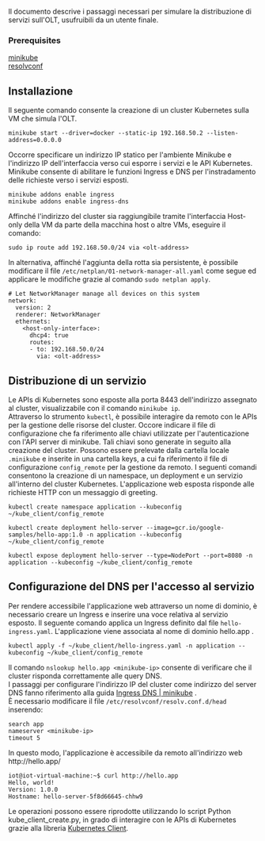 Il documento descrive i passaggi necessari per simulare la distribuzione di servizi sull'OLT, usufruibili da un utente finale.

### Prerequisites
[minikube](https://minikube.sigs.k8s.io/docs/start/) \
[resolvconf](https://manpages.ubuntu.com/manpages/jammy/man8/resolvconf.8.html)

## Installazione
Il seguente comando consente la creazione di un cluster Kubernetes sulla VM che simula l'OLT.
```
minikube start --driver=docker --static-ip 192.168.50.2 --listen-address=0.0.0.0
```
Occorre specificare un indirizzo IP statico per l'ambiente Minikube e l'indirizzo IP dell'interfaccia verso cui esporre i servizi e le API Kubernetes.
Minikube consente di abilitare le funzioni Ingress e DNS per l'instradamento delle richieste verso i servizi esposti.
```
minikube addons enable ingress
minikube addons enable ingress-dns
```
Affinché l'indirizzo del cluster sia raggiungibile tramite l'interfaccia Host-only della VM da parte della macchina host o altre VMs, eseguire il comando:
```
sudo ip route add 192.168.50.0/24 via <olt-address>
```
In alternativa, affinché l'aggiunta della rotta sia persistente, è possibile modificare il file `/etc/netplan/01-network-manager-all.yaml` come segue ed applicare le modifiche grazie al comando `sudo netplan apply`. 
```
# Let NetworkManager manage all devices on this system
network:
  version: 2
  renderer: NetworkManager
  ethernets:
    <host-only-interface>:
      dhcp4: true
      routes:
      - to: 192.168.50.0/24
        via: <olt-address>
```
## Distribuzione di un servizio
Le APIs di Kubernetes sono esposte alla porta 8443 dell'indirizzo assegnato al cluster, visualizzabile con il comando `minikube ip`. \
Attraverso lo strumento `kubectl`, è possibile interagire da remoto con le APIs per la gestione delle risorse del cluster.
Occore indicare il file di configurazione che fa riferimento alle chiavi utilizzate per l'autenticazione con l'API server di minikube. Tali chiavi sono generate in seguito alla creazione del cluster. Possono essere prelevate dalla cartella locale `.minikube` e inserite in una cartella keys, a cui fa riferimento il file di configurazione `config_remote` per la gestione da remoto.
I seguenti comandi consentono la creazione di un namespace, un deployment e un servizio all'interno del cluster Kubernetes. L'applicazione web esposta risponde alle richieste HTTP con un messaggio di greeting.

```
kubectl create namespace application --kubeconfig ~/kube_client/config_remote
```
```
kubectl create deployment hello-server --image=gcr.io/google-samples/hello-app:1.0 -n application --kubeconfig ~/kube_client/config_remote
```
```
kubectl expose deployment hello-server --type=NodePort --port=8080 -n application --kubeconfig ~/kube_client/config_remote
```

## Configurazione del DNS per l'accesso al servizio
Per rendere accessibile l'applicazione web attraverso un nome di dominio, è necessario creare un Ingress e inserire una voce relativa al servizio esposto. Il seguente comando applica un Ingress definito dal file `hello-ingress.yaml`. L'applicazione viene associata al nome di dominio hello.app .
```
kubectl apply -f ~/kube_client/hello-ingress.yaml -n application --kubeconfig ~/kube_client/config_remote
```
Il comando `nslookup hello.app <minikube-ip>` consente di verificare che il cluster risponda correttamente alle query DNS. \
I passaggi per configurare l'indirizzo IP del cluster come indirizzo del server DNS fanno riferimento alla guida [Ingress DNS | minikube](https://minikube.sigs.k8s.io/docs/handbook/addons/ingress-dns/) . \
È necessario modificare il file `/etc/resolvconf/resolv.conf.d/head` inserendo:
```
search app
nameserver <minikube-ip>
timeout 5
```
In questo modo, l'applicazione è accessibile da remoto all'indirizzo web http://<span></span>hello.app/
```
iot@iot-virtual-machine:~$ curl http://hello.app
Hello, world!
Version: 1.0.0
Hostname: hello-server-5f8d66645-chhw9
```
Le operazioni possono essere riprodotte utilizzando lo script Python kube_client_create.py, in grado di interagire con le APIs di Kubernetes grazie alla libreria [Kubernetes Client](https://github.com/kubernetes-client/python).
